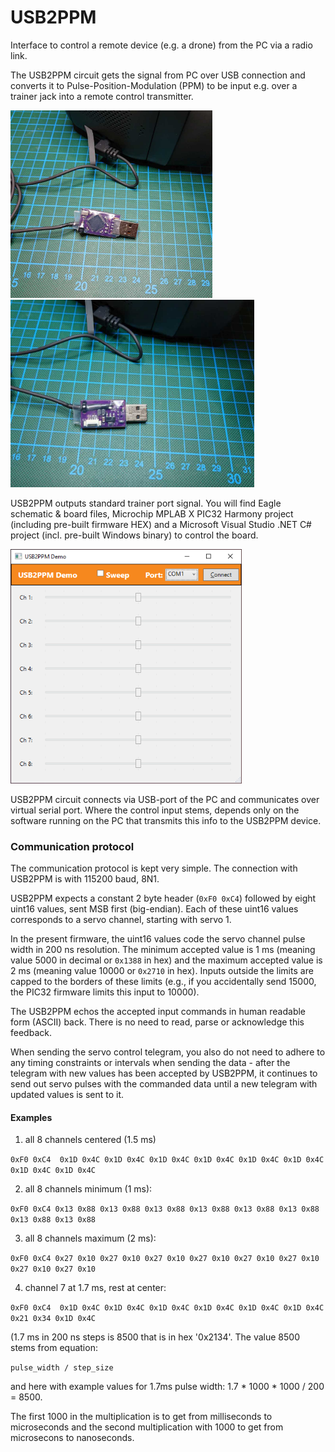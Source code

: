 # USB2PPM
Interface to control a remote device (e.g. a drone) from the PC via a radio link.

The USB2PPM circuit gets the signal from PC over USB connection and converts it to Pulse-Position-Modulation (PPM) to be input e.g. over a trainer jack into a remote control transmitter.

<img src="/media/USB2PPM_top.jpg" alt="Top side of the PCB" height="300"/> <img src="/media/USB2PPM_bottom.jpg" alt="Bottom side of the PCB" height="300"/>

USB2PPM outputs standard trainer port signal. You will find Eagle schematic & board files, Microchip MPLAB X PIC32 Harmony project (including pre-built firmware HEX) and a Microsoft Visual Studio .NET C# project (incl. pre-built Windows binary) to control the board.

<img src="/media/DemoGUI.png" alt="Demo GUI" height="375"/>

USB2PPM circuit connects via USB-port of the PC and communicates over virtual serial port. Where the control input stems, depends only on the software running on the PC that transmits this info to the USB2PPM device.

### Communication protocol

The communication protocol is kept very simple. The connection with USB2PPM is with 115200 baud, 8N1. 

USB2PPM expects a constant 2 byte header (`0xF0 0xC4`) followed by eight uint16 values, sent MSB first (big-endian). Each of these uint16 values corresponds to a servo channel, starting with servo 1.

In the present firmware, the uint16 values code the servo channel pulse width in 200 ns resolution. The minimum accepted value is 1 ms (meaning value 5000 in decimal or `0x1388` in hex) and the maximum accepted value is 2 ms (meaning value 10000 or `0x2710` in hex).  Inputs outside the limits are capped to the borders of these limits (e.g., if you accidentally send 15000, the PIC32 firmware limits this input to 10000).

The USB2PPM echos the accepted input commands in human readable form (ASCII) back. There is no need to read, parse or acknowledge this feedback.

When sending the servo control telegram, you also do not need to adhere to any timing constraints or intervals when sending the data - after the telegram with new values has been accepted by USB2PPM, it continues to send out servo pulses with the commanded data until a new telegram with updated values is sent to it.

#### Examples

1) all 8 channels centered (1.5 ms)

`0xF0 0xC4  0x1D 0x4C 0x1D 0x4C 0x1D 0x4C 0x1D 0x4C 0x1D 0x4C 0x1D 0x4C 0x1D 0x4C 0x1D 0x4C`

2) all 8 channels minimum (1 ms):

`0xF0 0xC4 0x13 0x88 0x13 0x88 0x13 0x88 0x13 0x88 0x13 0x88 0x13 0x88 0x13 0x88 0x13 0x88`

3) all 8 channels maximum (2 ms):

`0xF0 0xC4 0x27 0x10 0x27 0x10 0x27 0x10 0x27 0x10 0x27 0x10 0x27 0x10 0x27 0x10 0x27 0x10`

4) channel 7 at 1.7 ms, rest at center:

`0xF0 0xC4  0x1D 0x4C 0x1D 0x4C 0x1D 0x4C 0x1D 0x4C 0x1D 0x4C 0x1D 0x4C 0x21 0x34 0x1D 0x4C`

(1.7 ms in 200 ns steps is 8500 that is in hex '0x2134'. The value 8500 stems from equation:

`pulse_width / step_size`

and here with example values for 1.7ms pulse width: 1.7 * 1000 * 1000 / 200 = 8500.

The first 1000 in the multiplication is to get from milliseconds to microseconds and the second multiplication with 1000 to get from microsecons to nanoseconds.
